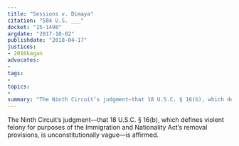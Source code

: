 ```yaml
---
title: "Sessions v. Dimaya"
citation: "584 U.S. ___"
docket: "15-1498"
argdate: "2017-10-02"
publishdate: "2018-04-17"
justices:
- 2010kagan
advocates:
- 
tags:
- 
topics:
- 
summary: "The Ninth Circuit’s judgment—that 18 U.S.C. § 16(b), which defines violent felony for purposes of the Immigration and Nationality Act’s removal provisions, is unconstitutionally vague—is affirmed."
---
```

The Ninth Circuit’s judgment—that 18 U.S.C. § 16(b), which defines violent felony for purposes of the Immigration and Nationality Act’s removal provisions, is unconstitutionally vague—is affirmed.

